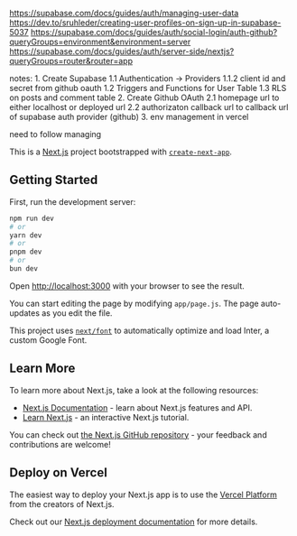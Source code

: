 https://supabase.com/docs/guides/auth/managing-user-data
https://dev.to/sruhleder/creating-user-profiles-on-sign-up-in-supabase-5037
https://supabase.com/docs/guides/auth/social-login/auth-github?queryGroups=environment&environment=server
https://supabase.com/docs/guides/auth/server-side/nextjs?queryGroups=router&router=app


notes:
    1. Create Supabase
        1.1 Authentication -> Providers
            1.1.2 client id and secret from github oauth
        1.2 Triggers and Functions for User Table
        1.3 RLS on posts and comment table
    2. Create Github OAuth
        2.1 homepage url to either localhost or deployed url
        2.2 authorizaton callback url to callback url of supabase auth provider (github)
    3. env management in vercel

need to follow managing 

This is a [Next.js](https://nextjs.org/) project bootstrapped with [`create-next-app`](https://github.com/vercel/next.js/tree/canary/packages/create-next-app).

## Getting Started

First, run the development server:

```bash
npm run dev
# or
yarn dev
# or
pnpm dev
# or
bun dev
```

Open [http://localhost:3000](http://localhost:3000) with your browser to see the result.

You can start editing the page by modifying `app/page.js`. The page auto-updates as you edit the file.

This project uses [`next/font`](https://nextjs.org/docs/basic-features/font-optimization) to automatically optimize and load Inter, a custom Google Font.

## Learn More

To learn more about Next.js, take a look at the following resources:

- [Next.js Documentation](https://nextjs.org/docs) - learn about Next.js features and API.
- [Learn Next.js](https://nextjs.org/learn) - an interactive Next.js tutorial.

You can check out [the Next.js GitHub repository](https://github.com/vercel/next.js/) - your feedback and contributions are welcome!

## Deploy on Vercel

The easiest way to deploy your Next.js app is to use the [Vercel Platform](https://vercel.com/new?utm_medium=default-template&filter=next.js&utm_source=create-next-app&utm_campaign=create-next-app-readme) from the creators of Next.js.

Check out our [Next.js deployment documentation](https://nextjs.org/docs/deployment) for more details.
